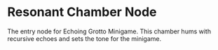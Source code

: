 # Resonant Chamber Node

The entry node for Echoing Grotto Minigame. This chamber hums with recursive echoes and sets the tone for the minigame.
